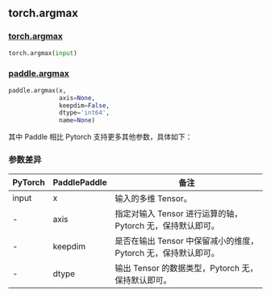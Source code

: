 ## torch.argmax
### [torch.argmax](https://pytorch.org/docs/stable/generated/torch.argmax.html?highlight=argmax#torch.argmax)

```python
torch.argmax(input)
```

### [paddle.argmax](https://www.paddlepaddle.org.cn/documentation/docs/zh/api/paddle/argmax_cn.html#argmax)

```python
paddle.argmax(x,
              axis=None,
              keepdim=False,
              dtype='int64',
              name=None)
```

其中 Paddle 相比 Pytorch 支持更多其他参数，具体如下：
### 参数差异
| PyTorch       | PaddlePaddle | 备注                                                   |
| ------------- | ------------ | ------------------------------------------------------ |
| input         | x            | 输入的多维 Tensor。                   |
| -             | axis         | 指定对输入 Tensor 进行运算的轴，Pytorch 无，保持默认即可。  |
| -             | keepdim      | 是否在输出 Tensor 中保留减小的维度，Pytorch 无，保持默认即可。  |
| -             | dtype        | 输出 Tensor 的数据类型，Pytorch 无，保持默认即可。  |
